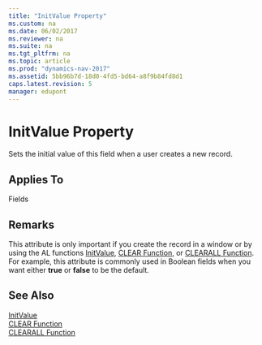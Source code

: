 ```yaml
---
title: "InitValue Property"
ms.custom: na
ms.date: 06/02/2017
ms.reviewer: na
ms.suite: na
ms.tgt_pltfrm: na
ms.topic: article
ms.prod: "dynamics-nav-2017"
ms.assetid: 5bb96b7d-18d0-4fd5-bd64-a8f9b84fd8d1
caps.latest.revision: 5
manager: edupont
---
```

# InitValue Property
Sets the initial value of this field when a user creates a new record.  
  
## Applies To  
 Fields  
  
## Remarks  
 This attribute is only important if you create the record in a window or by using the AL functions [InitValue](InitValue-Property.md), [CLEAR Function](CLEAR-Function.md), or [CLEARALL Function](CLEARALL-Function.md). For example, this attribute is commonly used in Boolean fields when you want either **true** or **false** to be the default.  
  
## See Also  
 [InitValue](InitValue-Property.md)   
 [CLEAR Function](CLEAR-Function.md)   
 [CLEARALL Function](CLEARALL-Function.md)